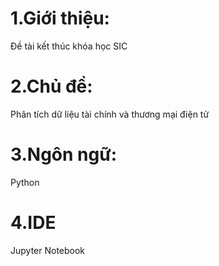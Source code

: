 # 1.Giới thiệu:
Đề tài kết thúc khóa học SIC
# 2.Chủ đề:
Phân tích dữ liệu tài chính và thương mại điện tử
# 3.Ngôn ngữ:
Python
# 4.IDE
Jupyter Notebook
